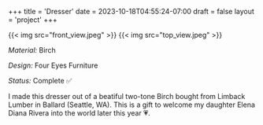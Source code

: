 +++
title = 'Dresser'
date = 2023-10-18T04:55:24-07:00
draft = false
layout = 'project'
+++

{{< img src="front_view.jpeg" >}}
{{< img src="top_view.jpeg" >}}

_Material:_ Birch

_Design:_ Four Eyes Furniture

_Status:_ Complete ✅

<!--more-->

I made this dresser out of a beatiful two-tone Birch bought from Limback Lumber in Ballard (Seattle, WA).
This is a gift to welcome my daughter Elena Diana Rivera into the world later this year 💗.
